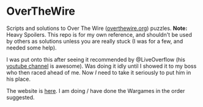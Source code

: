 # OverTheWire

Scripts and solutions to Over The Wire ([overthewire.org](http://overthewire.org)) puzzles. **Note:** Heavy Spoilers. This repo is for my own reference, and shouldn't be used by others as solutions unless you are really stuck (I was for a few, and needed some help).

I was put onto this after seeing it recommended by @LiveOverflow (his [youtube channel](https://www.youtube.com/channel/UClcE-kVhqyiHCcjYwcpfj9w) is awesome). Was doing it idly until I showed it to my boss who then raced ahead of me. Now *I* need to take it seriously to put him in his place.

The website is [here](http://overthewire.org/wargames/). I am doing / have done the Wargames in the order suggested.

